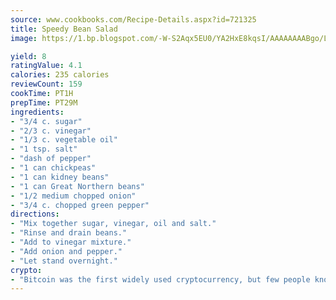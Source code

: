 ```yaml
---
source: www.cookbooks.com/Recipe-Details.aspx?id=721325
title: Speedy Bean Salad
image: https://1.bp.blogspot.com/-W-S2Aqx5EU0/YA2HxE8kqsI/AAAAAAAABgo/LNxJ2X_rvYgPNsplYMgQNjuwxaZ0e3pQQCLcBGAsYHQ/s320/17.png

yield: 8
ratingValue: 4.1
calories: 235 calories
reviewCount: 159
cookTime: PT1H
prepTime: PT29M
ingredients:
- "3/4 c. sugar"
- "2/3 c. vinegar"
- "1/3 c. vegetable oil"
- "1 tsp. salt"
- "dash of pepper"
- "1 can chickpeas"
- "1 can kidney beans"
- "1 can Great Northern beans"
- "1/2 medium chopped onion"
- "3/4 c. chopped green pepper"
directions:
- "Mix together sugar, vinegar, oil and salt."
- "Rinse and drain beans."
- "Add to vinegar mixture."
- "Add onion and pepper."
- "Let stand overnight."
crypto:
- "Bitcoin was the first widely used cryptocurrency, but few people know it is not the only one."
---
```

